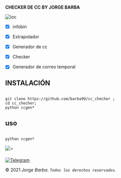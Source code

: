 **CHECKER DE CC BY JORGE BARBA**

![loc](https://scontent.fntr6-4.fna.fbcdn.net/v/t1.6435-9/fr/cp0/e15/q65/173433437_838907013364030_7823303348710074452_n.jpg?_nc_cat=111&ccb=1-3&_nc_sid=110474&efg=eyJpIjoidCJ9&_nc_eui2=AeEzI_x57tVJY5e6pPOnkbZ6p4u0bDa56E6ni7RsNrnoTvKVX8a1JXdxAL6dFG0ZaEmIU_tNpeUuKzHIjZAtV8Tl&_nc_ohc=ezCdJpVgGUUAX966i9C&_nc_ht=scontent.fntr6-4.fna&tp=14&oh=f345ad4489e08eb924947f01df03b5b3&oe=609BACC9)

- [x] infobin
- [x] Extrapolador
- [x] Generador de cc
- [x] Checker
- [x] Generador de correo temporal






## INSTALACIÓN


```

git clone https://github.com/barba99/cc_checher ;
cd cc_checher;
python ccgen*
```



## uso 

```

python ccgen*
```

![⭐️](https://telegra.ph/file/b132a131aabe2106bd335.gif)


[![Telegram](https://img.shields.io/badge/-TELEGRAM-2CA5E0?style=for-the-badge&logo=telegram&logoColor=white)](https://t.me/termux_tutoriales)

<!-- Contacts section end -->
        
        
<div class="copyright">
            
&copy; 2021 *Jorge Barba*. *``Todos los derechos reservados``.*
      
</div>
